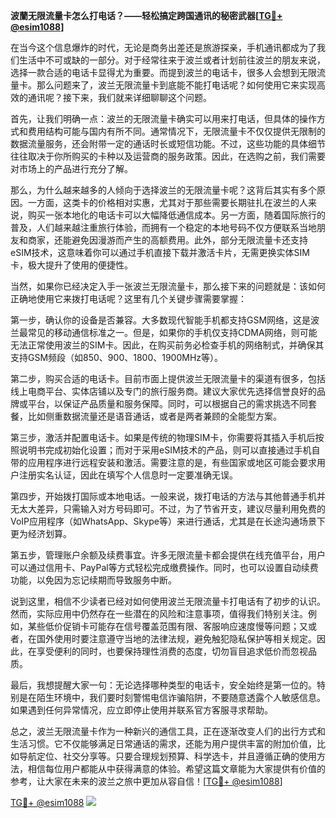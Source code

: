**波蘭无限流量卡怎么打电话？——轻松搞定跨国通讯的秘密武器[[TG💪+ @esim1088](https://t.me/s/esim1088)]**

在当今这个信息爆炸的时代，无论是商务出差还是旅游探亲，手机通讯都成为了我们生活中不可或缺的一部分。对于经常往来于波兰或者计划前往波兰的朋友来说，选择一款合适的电话卡显得尤为重要。而提到波兰的电话卡，很多人会想到无限流量卡。那么问题来了，波兰无限流量卡到底能不能打电话呢？如何使用它来实现高效的通讯呢？接下来，我们就来详细聊聊这个问题。

首先，让我们明确一点：波兰的无限流量卡确实可以用来打电话，但具体的操作方式和费用结构可能与国内有所不同。通常情况下，无限流量卡不仅仅提供无限制的数据流量服务，还会附带一定的通话时长或短信功能。不过，这些功能的具体细节往往取决于你所购买的卡种以及运营商的服务政策。因此，在选购之前，我们需要对市场上的产品进行充分了解。

那么，为什么越来越多的人倾向于选择波兰的无限流量卡呢？这背后其实有多个原因。一方面，这类卡的价格相对实惠，尤其对于那些需要长期驻扎在波兰的人来说，购买一张本地化的电话卡可以大幅降低通信成本。另一方面，随着国际旅行的普及，人们越来越注重旅行体验，而拥有一个稳定的本地号码不仅方便联系当地朋友和商家，还能避免因漫游而产生的高额费用。此外，部分无限流量卡还支持eSIM技术，这意味着你可以通过手机直接下载并激活卡片，无需更换实体SIM卡，极大提升了使用的便捷性。

当然，如果你已经决定入手一张波兰无限流量卡，那么接下来的问题就是：该如何正确地使用它来拨打电话呢？这里有几个关键步骤需要掌握：

第一步，确认你的设备是否兼容。大多数现代智能手机都支持GSM网络，这是波兰最常见的移动通信标准之一。但是，如果你的手机仅支持CDMA网络，则可能无法正常使用波兰的SIM卡。因此，在购买前务必检查手机的网络制式，并确保其支持GSM频段（如850、900、1800、1900MHz等）。

第二步，购买合适的电话卡。目前市面上提供波兰无限流量卡的渠道有很多，包括线上电商平台、实体店铺以及专门的旅行服务商。建议大家优先选择信誉良好的品牌或平台，以保证产品质量和服务保障。同时，可以根据自己的需求挑选不同套餐，比如侧重数据流量还是语音通话，或者是两者兼顾的全能型方案。

第三步，激活并配置电话卡。如果是传统的物理SIM卡，你需要将其插入手机后按照说明书完成初始化设置；而对于采用eSIM技术的产品，则可以直接通过手机自带的应用程序进行远程安装和激活。需要注意的是，有些国家或地区可能会要求用户注册实名认证，因此在填写个人信息时一定要准确无误。

第四步，开始拨打国际或本地电话。一般来说，拨打电话的方法与其他普通手机并无太大差异，只需输入对方号码即可。不过，为了节省开支，建议尽量利用免费的VoIP应用程序（如WhatsApp、Skype等）来进行通话，尤其是在长途沟通场景下更为经济划算。

第五步，管理账户余额及续费事宜。许多无限流量卡都会提供在线充值平台，用户可以通过信用卡、PayPal等方式轻松完成缴费操作。同时，也可以设置自动续费功能，以免因为忘记续期而导致服务中断。

说到这里，相信不少读者已经对如何使用波兰无限流量卡打电话有了初步的认识。然而，实际应用中仍然存在一些潜在的风险和注意事项，值得我们特别关注。例如，某些低价促销卡可能存在信号覆盖范围有限、客服响应速度慢等问题；又或者，在国外使用时要注意遵守当地的法律法规，避免触犯隐私保护等相关规定。因此，在享受便利的同时，也要保持理性消费的态度，切勿盲目追求低价而忽视品质。

最后，我想提醒大家一句：无论选择哪种类型的电话卡，安全始终是第一位的。特别是在陌生环境中，我们要时刻警惕电信诈骗陷阱，不要随意透露个人敏感信息。如果遇到任何异常情况，应立即停止使用并联系官方客服寻求帮助。

总之，波兰无限流量卡作为一种新兴的通信工具，正在逐渐改变人们的出行方式和生活习惯。它不仅能够满足日常通话的需求，还能为用户提供丰富的附加价值，比如导航定位、社交分享等。只要合理规划预算、科学选卡，并且遵循正确的使用方法，相信每位用户都能从中获得满意的体验。希望这篇文章能为大家提供有价值的参考，让大家在未来的波兰之旅中更加从容自信！[[TG💪+ @esim1088](https://t.me/s/esim1088)]

[TG💪+ @esim1088](https://t.me/s/esim1088) ![](https://i.postimg.cc/4NQfJmqS/Snipaste-2025-05-13-00-14-12.png)